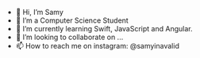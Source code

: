 - 👋 Hi, I’m Samy
- 👀 I’m a Computer Science Student
- 🌱 I’m currently learning Swift, JavaScript and Angular.
- 💞️ I’m looking to collaborate on ...
- 📫 How to reach me on instagram: @samyinavalid

<!---
RayNastier/RayNastier is a ✨ special ✨ repository because its `README.md` (this file) appears on your GitHub profile.
You can click the Preview link to take a look at your changes.
--->
